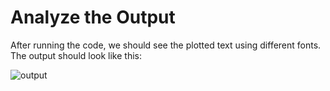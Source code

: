 # Analyze the Output

After running the code, we should see the plotted text using different fonts. The output should look like this:

![output](https://i.imgur.com/LQ79zHJ.png)
